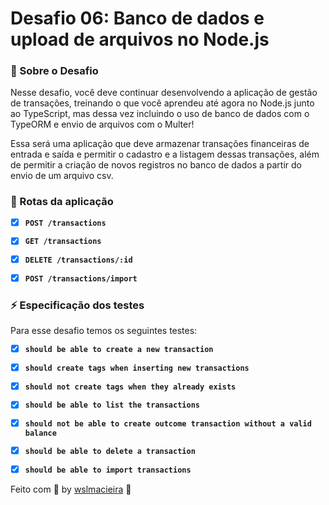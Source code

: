 # Desafio 06: Banco de dados e upload de arquivos no Node.js

### :rocket: Sobre o Desafio

Nesse desafio, você deve continuar desenvolvendo a aplicação de gestão de transações, treinando o que você aprendeu até agora no Node.js junto ao TypeScript, mas dessa vez incluindo o uso de banco de dados com o TypeORM e envio de arquivos com o Multer!

Essa será uma aplicação que deve armazenar transações financeiras de entrada e saída e permitir o cadastro e a listagem dessas transações, além de permitir a criação de novos registros no banco de dados a partir do envio de um arquivo csv.

###  :pencil:  Rotas da aplicação
- [x] **`POST /transactions`**
- [x] **`GET /transactions`**
- [x] **`DELETE /transactions/:id`**
- [x] **`POST /transactions/import`**


### ⚡️ Especificação dos testes
Para esse desafio temos os seguintes testes:


- [x] **`should be able to create a new transaction`**
- [x] **`should create tags when inserting new transactions`**
- [x] **`should not create tags when they already exists`**
- [x] **`should be able to list the transactions`**
- [x] **`should not be able to create outcome transaction without a valid balance`**
- [x] **`should be able to delete a transaction`**
- [x] **`should be able to import transactions`**



Feito com :purple_heart:   by [wslmacieira](https://github.com/wslmacieira) :wave:
